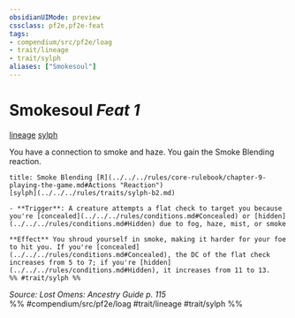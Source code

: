 ```yaml
---
obsidianUIMode: preview
cssclass: pf2e,pf2e-feat
tags:
- compendium/src/pf2e/loag
- trait/lineage
- trait/sylph
aliases: ["Smokesoul"]
---
```

# Smokesoul  *Feat 1*  
[lineage](../../Rules/traits/lineage-apg.md)  [sylph](../../Rules/traits/sylph-b2.md)  


You have a connection to smoke and haze. You gain the Smoke Blending reaction.

```ad-embed-ability
title: Smoke Blending [R](../../../rules/core-rulebook/chapter-9-playing-the-game.md#Actions "Reaction")
[sylph](../../../rules/traits/sylph-b2.md)  

- **Trigger**: A creature attempts a flat check to target you because you're [concealed](../../../rules/conditions.md#Concealed) or [hidden](../../../rules/conditions.md#Hidden) due to fog, haze, mist, or smoke

**Effect** You shroud yourself in smoke, making it harder for your foe to hit you. If you're [concealed](../../../rules/conditions.md#Concealed), the DC of the flat check increases from 5 to 7; if you're [hidden](../../../rules/conditions.md#Hidden), it increases from 11 to 13.  
%% #trait/sylph %%
```

*Source: Lost Omens: Ancestry Guide p. 115*  
%% #compendium/src/pf2e/loag #trait/lineage #trait/sylph %%
